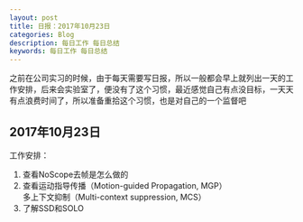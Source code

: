 ```yaml
---
layout: post
title: 日报：2017年10月23日
categories: Blog
description: 每日工作 每日总结 
keywords: 每日工作 每日总结
---
```


之前在公司实习的时候，由于每天需要写日报，所以一般都会早上就列出一天的工作安排，后来会实验室了，便没有了这个习惯，最近感觉自己有点没目标，一天天有点浪费时间了，所以准备重拾这个习惯，也是对自己的一个监督吧

## 2017年10月23日
工作安排：  
1. 查看NoScope去帧是怎么做的
2. 查看运动指导传播（Motion-guided Propagation, MGP）  
多上下文抑制（Multi-context suppression, MCS）  
3. 了解SSD和SOLO